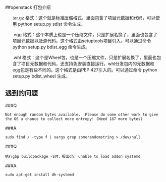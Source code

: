 ##openstack 打包介绍
<ul>tar.gz 格式：这个就是标准压缩格式，里面包含了项目元数据和代码，可以使用 python setup.py sdist 命令生成。</ul>
<ul>.egg 格式：这个本质上也是一个压缩文件，只是扩展名换了，里面也包含了项目元数据以及源代码。这个格式由setuptools项目引入。可以通过命令 python setup.py bdist_egg 命令生成。</ul>
<ul>.whl 格式：这个是Wheel包，也是一个压缩文件，只是扩展名换了，里面也包含了项目元数据和代码，还支持免安装直接运行。whl分发包内的元数据和egg包是有些不同的。这个格式是由PEP 427引入的。可以通过命令 python setup.py bdist_wheel 生成。</ul>  

## 遇到的问题
###Q
```text
Not enough random bytes available.  Please do some other work to give
the OS a chance to collect more entropy! (Need 187 more bytes)
```
###A
```shell
sudo find / -type f | xargs grep somerandomstring > /dev/null
```
###Q
```shell
执行gbp buildpackage -S时，报出dh: unable to load addon systemd
```
###A
```shell
sudo apt-get install dh-systemd
```